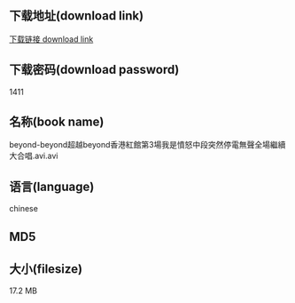 ## 下载地址(download link)
[下载链接 download link](https://tutu365.netlify.app/?s=beyond-beyond%E8%B6%85%E8%B6%8Abeyond%E9%A6%99%E6%B8%AF%E7%B4%85%E9%A4%A8%E7%AC%AC3%E5%A0%B4%E6%88%91%E6%98%AF%E6%86%A4%E6%80%92%E4%B8%AD%E6%AE%B5%E7%AA%81%E7%84%B6%E5%81%9C%E9%9B%BB%E7%84%A1%E8%81%B2%E5%85%A8%E5%A0%B4%E7%B9%BC%E7%BA%8C%E5%A4%A7%E5%90%88%E5%94%B1.avi)

## 下载密码(download password)
1411

## 名称(book name)
beyond-beyond超越beyond香港紅館第3場我是憤怒中段突然停電無聲全場繼續大合唱.avi.avi

## 语言(language)
chinese

## MD5


## 大小(filesize)
17.2 MB
